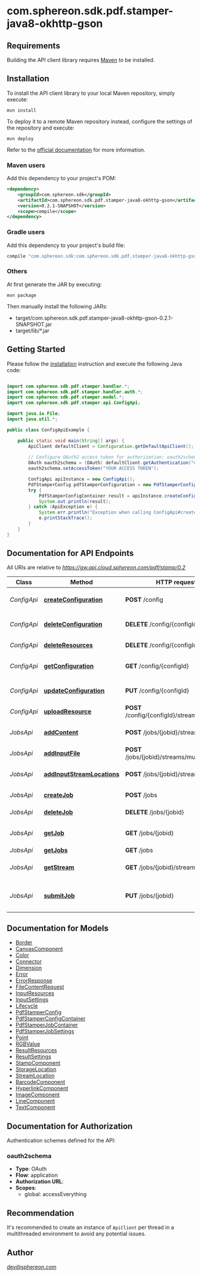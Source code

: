 # com.sphereon.sdk.pdf.stamper-java8-okhttp-gson

## Requirements

Building the API client library requires [Maven](https://maven.apache.org/) to be installed.

## Installation

To install the API client library to your local Maven repository, simply execute:

```shell
mvn install
```

To deploy it to a remote Maven repository instead, configure the settings of the repository and execute:

```shell
mvn deploy
```

Refer to the [official documentation](https://maven.apache.org/plugins/maven-deploy-plugin/usage.html) for more information.

### Maven users

Add this dependency to your project's POM:

```xml
<dependency>
    <groupId>com.sphereon.sdk</groupId>
    <artifactId>com.sphereon.sdk.pdf.stamper-java8-okhttp-gson</artifactId>
    <version>0.2.1-SNAPSHOT</version>
    <scope>compile</scope>
</dependency>
```

### Gradle users

Add this dependency to your project's build file:

```groovy
compile "com.sphereon.sdk:com.sphereon.sdk.pdf.stamper-java8-okhttp-gson:0.2.1-SNAPSHOT"
```

### Others

At first generate the JAR by executing:

    mvn package

Then manually install the following JARs:

* target/com.sphereon.sdk.pdf.stamper-java8-okhttp-gson-0.2.1-SNAPSHOT.jar
* target/lib/*.jar

## Getting Started

Please follow the [installation](#installation) instruction and execute the following Java code:

```java

import com.sphereon.sdk.pdf.stamper.handler.*;
import com.sphereon.sdk.pdf.stamper.handler.auth.*;
import com.sphereon.sdk.pdf.stamper.model.*;
import com.sphereon.sdk.pdf.stamper.api.ConfigApi;

import java.io.File;
import java.util.*;

public class ConfigApiExample {

    public static void main(String[] args) {
        ApiClient defaultClient = Configuration.getDefaultApiClient();
        
        // Configure OAuth2 access token for authorization: oauth2schema
        OAuth oauth2schema = (OAuth) defaultClient.getAuthentication("oauth2schema");
        oauth2schema.setAccessToken("YOUR ACCESS TOKEN");

        ConfigApi apiInstance = new ConfigApi();
        PdfStamperConfig pdfStamperConfiguration = new PdfStamperConfig(); // PdfStamperConfig | The PDF stamper configuration
        try {
            PdfStamperConfigContainer result = apiInstance.createConfiguration(pdfStamperConfiguration);
            System.out.println(result);
        } catch (ApiException e) {
            System.err.println("Exception when calling ConfigApi#createConfiguration");
            e.printStackTrace();
        }
    }
}

```

## Documentation for API Endpoints

All URIs are relative to *https://gw.api.cloud.sphereon.com/pdf/stamp/0.2*

Class | Method | HTTP request | Description
------------ | ------------- | ------------- | -------------
*ConfigApi* | [**createConfiguration**](docs/ConfigApi.md#createConfiguration) | **POST** /config | Create PDF stamper configuration
*ConfigApi* | [**deleteConfiguration**](docs/ConfigApi.md#deleteConfiguration) | **DELETE** /config/{configId} | Delete PDF stamper configuration
*ConfigApi* | [**deleteResources**](docs/ConfigApi.md#deleteResources) | **DELETE** /config/{configId}/streams | Delete resources
*ConfigApi* | [**getConfiguration**](docs/ConfigApi.md#getConfiguration) | **GET** /config/{configId} | Get PDF stamper configuration
*ConfigApi* | [**updateConfiguration**](docs/ConfigApi.md#updateConfiguration) | **PUT** /config/{configId} | Update PDF stamper configuration
*ConfigApi* | [**uploadResource**](docs/ConfigApi.md#uploadResource) | **POST** /config/{configId}/streams/multipart | Upload resource
*JobsApi* | [**addContent**](docs/JobsApi.md#addContent) | **POST** /jobs/{jobid}/streams/content | Upload a base64 encoded file
*JobsApi* | [**addInputFile**](docs/JobsApi.md#addInputFile) | **POST** /jobs/{jobid}/streams/multipart | Upload a file
*JobsApi* | [**addInputStreamLocations**](docs/JobsApi.md#addInputStreamLocations) | **POST** /jobs/{jobid}/streams/location | Add Input Stream Location(s)
*JobsApi* | [**createJob**](docs/JobsApi.md#createJob) | **POST** /jobs | Create PDF stamper job
*JobsApi* | [**deleteJob**](docs/JobsApi.md#deleteJob) | **DELETE** /jobs/{jobid} | Delete a job manually
*JobsApi* | [**getJob**](docs/JobsApi.md#getJob) | **GET** /jobs/{jobid} | Job definition and state
*JobsApi* | [**getJobs**](docs/JobsApi.md#getJobs) | **GET** /jobs | Get all jobs
*JobsApi* | [**getStream**](docs/JobsApi.md#getStream) | **GET** /jobs/{jobid}/streams/result | Get the current result stream
*JobsApi* | [**submitJob**](docs/JobsApi.md#submitJob) | **PUT** /jobs/{jobid} | Submit PDF stamper job for processing


## Documentation for Models

 - [Border](docs/Border.md)
 - [CanvasComponent](docs/CanvasComponent.md)
 - [Color](docs/Color.md)
 - [Connector](docs/Connector.md)
 - [Dimension](docs/Dimension.md)
 - [Error](docs/Error.md)
 - [ErrorResponse](docs/ErrorResponse.md)
 - [FileContentRequest](docs/FileContentRequest.md)
 - [InputResources](docs/InputResources.md)
 - [InputSettings](docs/InputSettings.md)
 - [Lifecycle](docs/Lifecycle.md)
 - [PdfStamperConfig](docs/PdfStamperConfig.md)
 - [PdfStamperConfigContainer](docs/PdfStamperConfigContainer.md)
 - [PdfStamperJobContainer](docs/PdfStamperJobContainer.md)
 - [PdfStamperJobSettings](docs/PdfStamperJobSettings.md)
 - [Point](docs/Point.md)
 - [RGBValue](docs/RGBValue.md)
 - [ResultResources](docs/ResultResources.md)
 - [ResultSettings](docs/ResultSettings.md)
 - [StampComponent](docs/StampComponent.md)
 - [StorageLocation](docs/StorageLocation.md)
 - [StreamLocation](docs/StreamLocation.md)
 - [BarcodeComponent](docs/BarcodeComponent.md)
 - [HyperlinkComponent](docs/HyperlinkComponent.md)
 - [ImageComponent](docs/ImageComponent.md)
 - [LineComponent](docs/LineComponent.md)
 - [TextComponent](docs/TextComponent.md)


## Documentation for Authorization

Authentication schemes defined for the API:
### oauth2schema

- **Type**: OAuth
- **Flow**: application
- **Authorization URL**: 
- **Scopes**: 
  - global: accessEverything


## Recommendation

It's recommended to create an instance of `ApiClient` per thread in a multithreaded environment to avoid any potential issues.

## Author

dev@sphereon.com

